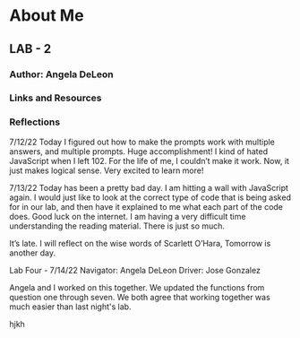# About Me

## LAB - 2

### Author: Angela DeLeon

### Links and Resources

### Reflections

7/12/22
Today I figured out how to make the prompts work with multiple answers, and multiple prompts.  Huge accomplishment!  I kind of hated JavaScript when I left 102.  For the life of me, I couldn’t make it work.  Now, it just makes logical sense.  Very excited to learn more!

7/13/22
Today has been a pretty bad day.  I am hitting a wall with JavaScript again.  I would just like to look at the correct type of code that is being asked for in our lab, and then have it explained to me what each part of the code does.  Good luck on the internet.  I am having a very difficult time understanding the reading material.  There is just so much.  

It’s late.  I will reflect on the wise words of Scarlett O’Hara, Tomorrow is another day.  

Lab Four - 7/14/22 Navigator: Angela DeLeon Driver: Jose Gonzalez

Angela and I worked on this together. We updated the functions from question one through seven. We both agree that working together was much easier than last night's lab.

hjkh